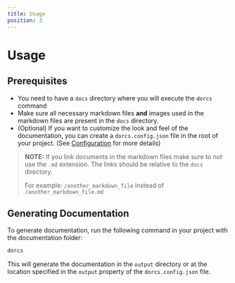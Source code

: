 ```yaml
---
title: Usage
position: 3
---
```


# Usage

## Prerequisites

- You need to have a `docs` directory where you will execute the `dorcs` command
- Make sure all necessary markdown files **and** images used in the markdown files are present in the `docs` directory.
- (Optional) If you want to customize the look and feel of the documentation, you can create a `dorcs.config.json` file in the root of your project. (See [Configuration](./04_configuration) for more details)

> **NOTE:** If you link documents in the markdown files make sure to not use the `.md` extension. The links should be relative to the `docs` directory. 
>
> 
> For example: `/another_markdown_file` instead of `/another_markdown_file.md`

## Generating Documentation

To generate documentation, run the following command in your project with the documentation folder:

```sh
dorcs
```

This will generate the documentation in the `output` directory or at the location specified in the `output` property of the `dorcs.config.json` file.
